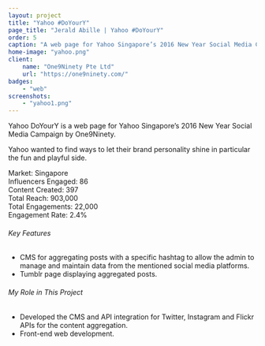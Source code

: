 ```yaml
---
layout: project
title: "Yahoo #DoYourY"
page_title: "Jerald Abille | Yahoo #DoYourY"
order: 5
caption: "A web page for Yahoo Singapore’s 2016 New Year Social Media Campaign"
home-image: "yahoo.png"
client:
    name: "One9Ninety Pte Ltd"
    url: "https://one9ninety.com/"
badges:
    - "web"
screenshots:
    - "yahoo1.png"
---
```


Yahoo DoYourY is a web page for Yahoo Singapore’s 2016 New Year Social Media Campaign by One9Ninety.

Yahoo wanted to find ways to let their brand personality shine in particular the fun and playful side.

Market: Singapore<br>
Influencers Engaged: 86<br>
Content Created: 397<br>
Total Reach: 903,000<br>
Total Engagements: 22,000<br>
Engagement Rate: 2.4%

###### Key Features
- CMS for aggregating posts with a specific hashtag to allow the admin to manage and maintain data from the mentioned social media platforms.
- Tumblr page displaying aggregated posts.


###### My Role in This Project
- Developed the CMS and API integration for Twitter, Instagram and Flickr APIs for the content aggregation.
- Front-end web development.